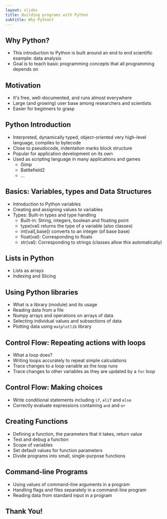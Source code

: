 ```yaml
---
layout: slides
title: Building programs with Python	
subtitle: Why Python?
---
```


## Why Python?

- This introduction to Python is built around an end to end scientific example: data analysis
- Goal is to teach basic programming concepts that all programming depends on

## Motivation

- It's free, well-documented, and runs almost everywhere
- Large (and growing) user base among researchers and scientists
- Easier for beginners to grasp 

## Python Introduction	

- Interpreted, dynamically typed, object-oriented very high-level language, compiles to bytecode
- Close to pseudocode, indentation marks block structure
- Popular for application development on its own
- Used as scripting language in many applications and games
     + Gimp
     + Battlefield2
     + ...
     
## Basics: Variables, types and Data Structures

- Introduction to Python variables
- Creating and assigning values to variables
- Types: Built-in types and type handling
     + Built-in: String, integers, boolean and floating point
     + type(val) returns the type of a variable (also classes)  
     + int(val[,base]) converts to an integer (of base base)
     + float(val): Corresponding to floats
     + str(val): Corresponding to strings (classes allow this automatically)
      
## Lists in Python

-  Lists as arrays
-  Indexing and Slicing      
      
## Using Python libraries

-  What is a library (module) and its usage
-  Reading data from a file
-  Numpy arrays and operations on arrays of data
-  Selecting individual values and subsections of data
-  Plotting data using `matplotlib` library

## Control Flow: Repeating actions with loops

-  What a loop does?
-  Writing loops accurately to repeat simple calculations
-  Trace changes to a loop variable as the loop runs
-  Trace changes to other variables as they are updated by a `for` loop

## Control Flow: Making choices

-  Write conditional statements including `if`, `elif` and `else` 
-  Correctly evaluate expressions containing `and` and `or`

## Creating Functions

-  Defining a function, the parameters that it takes, return value
-  Test and debug a function
-  Scope of variables
-  Set default values for function parameters
-  Divide programs into small, single-purpose functions

## Command-line Programs

-  Using values of command-line arguments in a program
-  Handling flags and files separately in a command-line program
-  Reading data from standard input in a program 

##  Thank You!
